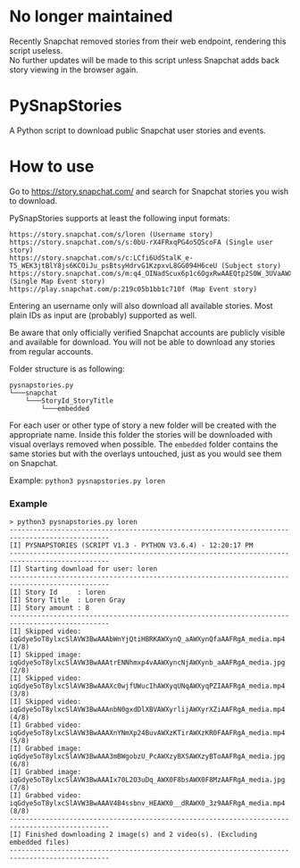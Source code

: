 # No longer maintained
Recently Snapchat removed stories from their web endpoint, rendering this script useless.  
No further updates will be made to this script unless Snapchat adds back story viewing in the browser again.

#
#
#

# PySnapStories
A Python script to download public Snapchat user stories and events.

# How to use

Go to https://story.snapchat.com/ and search for Snapchat stories you wish to download.

PySnapStories supports at least the following input formats:

```
https://story.snapchat.com/s/loren (Username story)
https://story.snapchat.com/s/s:0bU-rX4FRxqPG4o5QScoFA (Single user story)
https://story.snapchat.com/s/c:LCfi6UdStalK_e-T5_WEK3jtBlY8js6KCOiJu_psBtsyHdrvG1KzpxvL8GG094H6ceU (Subject story)
https://story.snapchat.com/s/m:q4_OINadScux6p1c6OgxRwAAEQtp2S0W_3UVaAWXqb9GaAWXqb838AAFRgA/ (Single Map Event story)
https://play.snapchat.com/p:219c05b1bb1c710f (Map Event story)
```

Entering an username only will also download all available stories. Most plain IDs as input are (probably) supported as well.

Be aware that only officially verified Snapchat accounts are publicly visible and available for download. You will not be able to download any stories from regular accounts.

Folder structure is as following:
```
pysnapstories.py
└───snapchat
    └───StoryId_StoryTitle
        └───embedded
```
For each user or other type of story a new folder will be created with the appropriate name. Inside this folder the stories will be downloaded with visual overlays removed when possible. The `embedded` folder contains the same stories but with the overlays untouched, just as you would see them on Snapchat.

Example: `python3 pysnapstories.py loren`

### Example

```
> python3 pysnapstories.py loren
-----------------------------------------------------------------------------------------------
[I] PYSNAPSTORIES (SCRIPT V1.3 - PYTHON V3.6.4) - 12:20:17 PM                                  
-----------------------------------------------------------------------------------------------
[I] Starting download for user: loren                                                          
-----------------------------------------------------------------------------------------------
[I] Story Id     : loren                                                                       
[I] Story Title  : Loren Gray                                                                  
[I] Story amount : 8                                                                           
-----------------------------------------------------------------------------------------------
[I] Skipped video: iqGdye5oT8ylxcSlAVW3BwAAAbWnYjQtiHBRKAWXynQ_aAWXynQfaAAFRgA_media.mp4 (1/8) 
[I] Skipped image: iqGdye5oT8ylxcSlAVW3BwAAAtrENNhmxp4vAAWXyncNjAWXynb_aAAFRgA_media.jpg (2/8) 
[I] Skipped video: iqGdye5oT8ylxcSlAVW3BwAAAXc0wjfUWucIhAWXyqUNqAWXyqPZIAAFRgA_media.mp4 (3/8) 
[I] Skipped video: iqGdye5oT8ylxcSlAVW3BwAAAnbN0gxdDlXBVAWXyrlijAWXyrXZiAAFRgA_media.mp4 (4/8) 
[I] Grabbed video: iqGdye5oT8ylxcSlAVW3BwAAAXnYNmXp24BuvAWXzKTirAWXzKR0FAAFRgA_media.mp4 (5/8) 
[I] Grabbed image: iqGdye5oT8ylxcSlAVW3BwAAA3mBWgobzU_PcAWXzyBXSAWXzyBToAAFRgA_media.jpg (6/8) 
[I] Grabbed image: iqGdye5oT8ylxcSlAVW3BwAAAIx70L2O3uDq_AWX0F8bsAWX0F8MzAAFRgA_media.jpg (7/8) 
[I] Grabbed video: iqGdye5oT8ylxcSlAVW3BwAAAV4B4ssbnv_HEAWX0__dRAWX0_3z9AAFRgA_media.mp4 (8/8) 
-----------------------------------------------------------------------------------------------
[I] Finished downloading 2 image(s) and 2 video(s). (Excluding embedded files)                 
-----------------------------------------------------------------------------------------------
```
